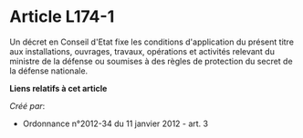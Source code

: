 # Article L174-1

Un décret en Conseil d'Etat fixe les conditions d'application du présent titre aux installations, ouvrages, travaux,
opérations et activités relevant du ministre de la défense ou soumises à des règles de protection du secret de la défense
nationale.

**Liens relatifs à cet article**

_Créé par_:

  - Ordonnance n°2012-34 du 11 janvier 2012 - art. 3
